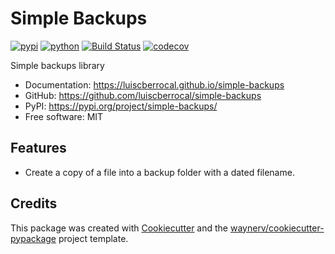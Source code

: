 # Simple Backups


[![pypi](https://img.shields.io/pypi/v/simple-backups.svg)](https://pypi.org/project/simple-backups/)
[![python](https://img.shields.io/pypi/pyversions/simple-backups.svg)](https://pypi.org/project/simple-backups/)
[![Build Status](https://github.com/luiscberrocal/simple-backups/actions/workflows/dev.yml/badge.svg)](https://github.com/luiscberrocal/simple-backups/actions/workflows/dev.yml)
[![codecov](https://codecov.io/gh/luiscberrocal/simple-backups/branch/main/graphs/badge.svg)](https://codecov.io/github/luiscberrocal/simple-backups)



Simple backups library


* Documentation: <https://luiscberrocal.github.io/simple-backups>
* GitHub: <https://github.com/luiscberrocal/simple-backups>
* PyPI: <https://pypi.org/project/simple-backups/>
* Free software: MIT


## Features

* Create a copy of a file into a backup folder with a dated filename.

## Credits

This package was created with [Cookiecutter](https://github.com/audreyr/cookiecutter) and the [waynerv/cookiecutter-pypackage](https://github.com/waynerv/cookiecutter-pypackage) project template.
